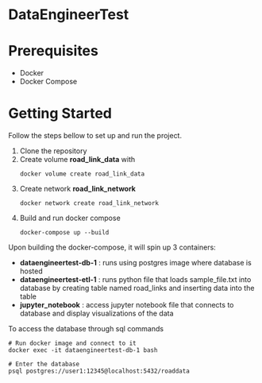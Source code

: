 # DataEngineerTest

# Prerequisites
- Docker
- Docker Compose

# Getting Started
Follow the steps bellow to set up and run the project.

1. Clone the repository
2. Create volume **road_link_data** with
   ```
   docker volume create road_link_data
   ```
4. Create network **road_link_network**
   ```
   docker network create road_link_network
   ```
5. Build and run docker compose
   ```
   docker-compose up --build
   ```
Upon building the docker-compose, it will spin up 3 containers:
- **dataengineertest-db-1** : runs using postgres image where database is hosted 
- **dataengineertest-etl-1** : runs python file that loads sample_file.txt into database by creating table named road_links and inserting data into the table
- **jupyter_notebook** : access jupyter notebook file that connects to database and display visualizations of the data

To access the database through sql commands
```
# Run docker image and connect to it
docker exec -it dataengineertest-db-1 bash

# Enter the database
psql postgres://user1:12345@localhost:5432/roaddata

```
